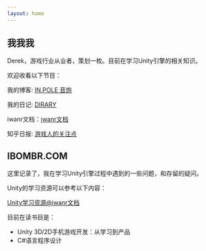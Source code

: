 ```yaml
---
layout: home
---
```

## 我我我



Derek，游戏行业从业者，策划一枚。目前在学习Unity引擎的相关知识。


欢迎收看以下节目：

我的博客: [<u>IN.POLE 音炮</u>](http://inpole.com)

我的日记: [<u>DIRARY</u>](http://d.inpole.com)

iwanr文档：[<u>iwanr文档</u>](https://doc.iwanr.com)

知乎日报: [<u>游戏人的关注点</u>](http://dudu.zhihu.com/circle/385823?utm_campaign=in_app_share&utm_medium=iOS&utm_source=copy)

## IBOMBR.COM

这里记录了，我在学习Unity引擎过程中遇到的一些问题，和存留的疑问。

Unity的学习资源可以参考以下内容：

[<u>Unity学习资源@iwanr文档</u>](https://doc.iwanr.com/#/unityResource)

目前在读书目是：

* Unity 3D/2D手机游戏开发：从学习到产品
* C#语言程序设计